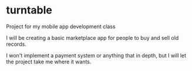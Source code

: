 # turntable
Project for my mobile app development class

I will be creating a basic marketplace app for people to buy and sell old records.

I won't implement a payment system or anything that in depth, but I will let the project take me where it wants.
